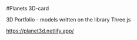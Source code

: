 #Planets 3D-card

3D Portfolio - models written on the library Three.js

https://planet3d.netlify.app/
